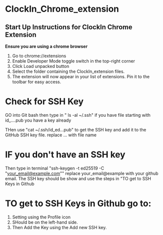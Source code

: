 # ClockIn_Chrome_extension
## Start Up Instructions for ClockIn Chrome Extension
**Ensure you are using a chrome browser**
1. Go to chrome://extensions
2. Enable Developer Mode toggle switch in the top-right corner
3. Click Load unpacked button
4. Select the folder containing the ClockIn_extension files.
5. The extension will now appear in your list of extensions. Pin it to the toolbar for easy access.

# Check for SSH Key
GO into Git bash then type in " ls -al ~/.ssh"
if you have file starting with id_....pub you have a key already 

THen use "cat ~/.ssh/id_ed...pub" to get the SSH key and add it to the GitHub SSH key file.
replace ... with file name

# IF you don't have an SSH key
Then type in terminal "ssh-keygen -t ed25519 -C "your_email@example.com"" replace your_email@example with your github email.
The SSH key should be show and use the steps in "TO get to SSH Keys in Github

# TO get to SSH Keys in Github go to:
1. Setting using the Profile icon
2. SHould be on the left-hand side.
3. Then Add the Key using the Add new SSH key.





